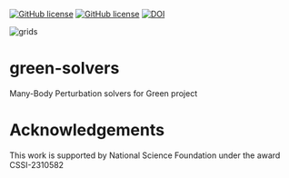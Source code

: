 [![GitHub license](https://img.shields.io/github/license/Green-Phys/green-mbpt?cacheSeconds=3600&color=informational&label=License)](./LICENSE)
[![GitHub license](https://img.shields.io/badge/C%2B%2B-17-blue)](https://en.cppreference.com/w/cpp/compiler_support/17)
[![DOI](https://zenodo.org/badge/699493450.svg)](https://zenodo.org/doi/10.5281/zenodo.10071545)

![grids](https://github.com/Green-Phys/green-mbpt/actions/workflows/test.yaml/badge.svg)

# green-solvers
Many-Body Perturbation solvers for Green project

# Acknowledgements

This work is supported by National Science Foundation under the award CSSI-2310582
